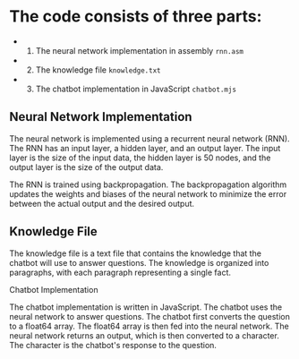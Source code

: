 # The code consists of three parts:

- 1. The neural network implementation in assembly `rnn.asm`
- 2. The knowledge file `knowledge.txt`
- 3. The chatbot implementation in JavaScript `chatbot.mjs`

## Neural Network Implementation

The neural network is implemented using a recurrent neural network (RNN). The RNN has an input layer, a hidden layer, and an output layer. The input layer is the size of the input data, the hidden layer is 50 nodes, and the output layer is the size of the output data.

The RNN is trained using backpropagation. The backpropagation algorithm updates the weights and biases of the neural network to minimize the error between the actual output and the desired output.

## Knowledge File

The knowledge file is a text file that contains the knowledge that the chatbot will use to answer questions. The knowledge is organized into paragraphs, with each paragraph representing a single fact.

Chatbot Implementation

The chatbot implementation is written in JavaScript. The chatbot uses the neural network to answer questions. The chatbot first converts the question to a float64 array. The float64 array is then fed into the neural network. The neural network returns an output, which is then converted to a character. The character is the chatbot's response to the question.

